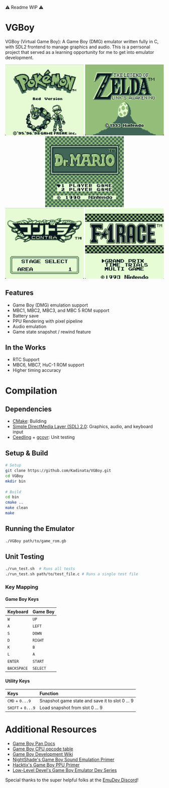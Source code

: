 ⚠️ Readme WIP ⚠️

# VGBoy

VGBoy (Virtual Game Boy): A Game Boy (DMG) emulator written fully in C, with SDL2 frontend to manage graphics and audio.
This is a perrsonal project that served as a learning opportunity for me to get into emulator development.

<div align="center">
  <img src="docs/images/Pokemon.png" width=250/>
  <img src="docs/images/Zelda.png" width=250/>
  <img src="docs/images/Dr_Mario.jpg" width=250/>
</div>
<div align="center">
  <img src="docs/images/Contra.png" width=250/>
  <img src="docs/images/F1_Race.jpg" width=250/>
</div>

## Features

- Game Boy (DMG) emulation support
- MBC1, MBC2, MBC3, and MBC 5 ROM support
- Battery save
- PPU Rendering with pixel pipeline
- Audio emulation
- Game state snapshot / rewind feature

## In the Works

- RTC Support
- MBC6, MBC7, HuC-1 ROM support
- Higher timing accuracy

# Compilation

## Dependencies

- [CMake](https://cmake.org/): Building
- [Simple DirectMedia Layer (SDL) 2.0](https://wiki.libsdl.org/SDL2/FrontPage): Graphics, audio, and keyboard input
- [Ceedling](https://www.throwtheswitch.org/ceedling) + [gcovr](https://github.com/gcovr/gcovr): Unit testing

## Setup & Build

```sh
# Setup
git clone https://github.com/Kadinata/VGBoy.git
cd VGBoy
mkdir bin

# Build
cd bin
cmake ..
make clean
make
```

## Running the Emulator

```sh
./VGBoy path/to/game_rom.gb
```

## Unit Testing

```sh
./run_test.sh  # Runs all tests
./run_test.sh path/to/test_file.c # Runs a single test file
```

### Key Mapping

#### Game Boy Keys

| Keyboard | Game Boy |
| :--- | :--- |
| `W` | `UP` |
| `A` | `LEFT` |
| `S` | `DOWN` |
| `D` | `RIGHT` |
| `K` | `B` |
| `L` | `A` |
| `ENTER` | `START` |
| `BACKSPACE` | `SELECT` |

#### Utility Keys

| Keys | Function |
| :--- | :--- |
|`CMD` + `0...9` | Snapshot game state and save it to slot 0 ... 9 |
|`SHIFT` + `0...9` | Load snapshot from slot 0 ... 9|

# Additional Resources

- [Game Boy Pan Docs](https://gbdev.io/pandocs/About.html)
- [Game Boy CPU opcode table](https://meganesu.github.io/generate-gb-opcodes/)
- [Game Boy Development Wiki](https://gbdev.gg8.se/wiki/articles/Main_Page)
- [NightShade's Game Boy Sound Emulation Primer](https://nightshade256.github.io/2021/03/27/gb-sound-emulation.html)
- [Hacktix's Game Boy PPU Primer](https://hacktix.github.io/GBEDG/ppu/)
- [Low-Level Devel's Game Boy Emulator Dev Series](https://www.youtube.com/playlist?list=PLVxiWMqQvhg_yk4qy2cSC3457wZJga_e5)

Special thanks to the super helpful folks at the [EmuDev Discord](https://discord.com/invite/dkmJAes)!
